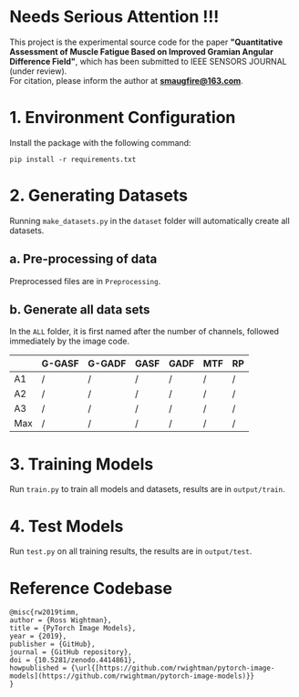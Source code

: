 # Needs Serious Attention !!!


This project is the experimental source code for the paper **"Quantitative Assessment of Muscle Fatigue Based on Improved Gramian Angular Difference Field"**, which has been submitted to IEEE SENSORS JOURNAL (under review).  
For citation, please inform the author at **smaugfire@163.com**.


# 1. Environment Configuration

Install the package with the following command:

```
pip install -r requirements.txt
```

# 2. Generating Datasets

Running `make_datasets.py` in the `dataset` folder will automatically create all datasets.

## a. Pre-processing of data

Preprocessed files are in `Preprocessing`.

## b. Generate all data sets

In the `ALL` folder, it is first named after the number of channels, followed immediately by the image code.

|  | G-GASF | G-GADF | GASF | GADF | MTF | RP |
| --- | --- | --- | --- | --- | --- | --- |
|  A1 | / | / | / | / | / | / |
| A2 | / | / | / | / | / | / |
| A3 | / | / | / | / | / | / |
| Max | / | / | / | / | / | / |

# 3. Training Models

Run `train.py` to train all models and datasets, results are in `output/train`.

# 4. Test Models

Run `test.py` on all training results, the results are in `output/test`.

# Reference Codebase

```
@misc{rw2019timm,
author = {Ross Wightman},
title = {PyTorch Image Models},
year = {2019},
publisher = {GitHub},
journal = {GitHub repository},
doi = {10.5281/zenodo.4414861},
howpublished = {\url{[https://github.com/rwightman/pytorch-image-models](https://github.com/rwightman/pytorch-image-models)}}
}
```